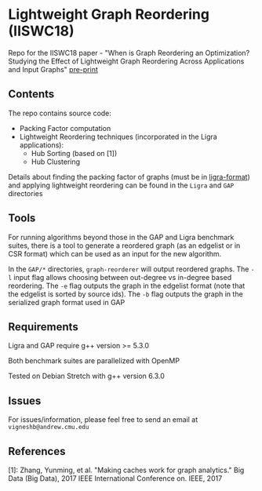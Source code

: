 # Lightweight Graph Reordering (IISWC18)

Repo for the IISWC18 paper - "When is Graph Reordering an Optimization? 
Studying the Effect of Lightweight Graph Reordering Across Applications and Input Graphs" [pre-print](https://users.ece.cmu.edu/~vigneshb/papers/IISWC2018-final-preprint.pdf)

## Contents

The repo contains source code: 

* Packing Factor computation
* Lightweight Reordering techniques (incorporated in the Ligra applications):
    * Hub Sorting (based on [1])
    * Hub Clustering

Details about finding the packing factor of graphs (must be in [ligra-format](https://github.com/jshun/ligra#input-format-for-ligra-applications-and-the-ligra-encoder)) 
and applying lightweight reordering can be found in the `Ligra` and `GAP` directories

## Tools

For running algorithms beyond those in the GAP and Ligra benchmark suites, 
there is a tool to generate a reordered graph (as an edgelist or in CSR format)
which can be used as an input for the new algorithm.

In the `GAP/*` directories, `graph-reorderer` will output reordered graphs. 
The `-l` input flag allows choosing between out-degree vs in-degree based reordering.
The `-e` flag outputs the graph in the edgelist format (note that the edgelist
is sorted by source ids). 
The `-b` flag outputs the graph in the serialized graph format used in GAP

## Requirements

Ligra and GAP require g++ version >= 5.3.0

Both benchmark suites are parallelized with OpenMP

Tested on Debian Stretch with g++ version 6.3.0

## Issues

For issues/information, please feel free to send an email at `vigneshb@andrew.cmu.edu` 


## References

[1]: Zhang, Yunming, et al. "Making caches work for graph analytics." Big Data (Big Data), 
2017 IEEE International Conference on. IEEE, 2017

